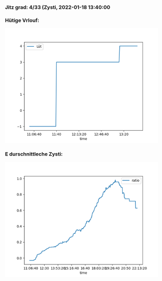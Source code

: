 ### Jitz grad: 4/33 (Zysti, 2022-01-18 13:40:00

### Hütige Vrlouf:
![Graph](Today.png)

### E durschnittleche Zysti:
![Graph](Zysti.png)